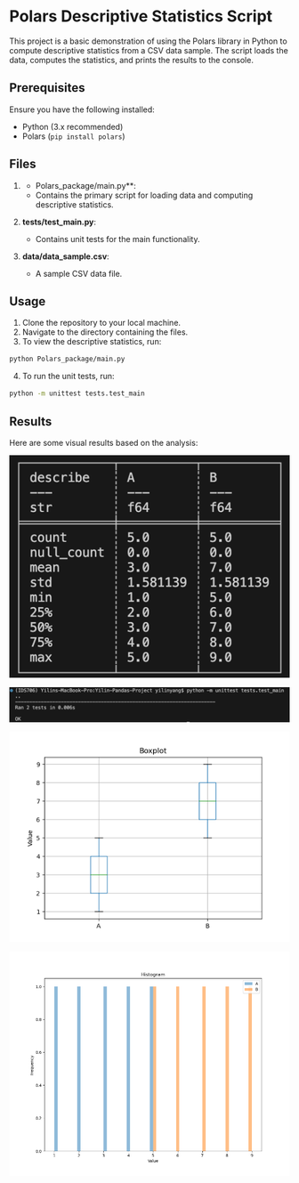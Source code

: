 # Polars Descriptive Statistics Script

This project is a basic demonstration of using the Polars library in Python to compute descriptive statistics from a CSV data sample. The script loads the data, computes the statistics, and prints the results to the console.

## Prerequisites

Ensure you have the following installed:
- Python (3.x recommended)
- Polars (`pip install polars`)

## Files

1. * Polars_package/main.py**:
   - Contains the primary script for loading data and computing descriptive statistics.
   
2. **tests/test_main.py**:
   - Contains unit tests for the main functionality.
   
3. **data/data_sample.csv**:
   - A sample CSV data file.

## Usage

1. Clone the repository to your local machine.
2. Navigate to the directory containing the files.
3. To view the descriptive statistics, run:
```bash
python Polars_package/main.py
```
4. To run the unit tests, run:
```bash
python -m unittest tests.test_main
```

## Results

Here are some visual results based on the analysis:

![Analysis Figure 1](Result/main.png "Figure 1: Descriptive Analysis Overview")

![Analysis Figure 2](Result/test.png "Figure 2: Data Distribution")

![Analysis Figure 3](Result/Boxplot.png "Figure 3: Boxplot")

![Analysis Figure 4](Result/Histogram.png "Figure 4: Histogram")